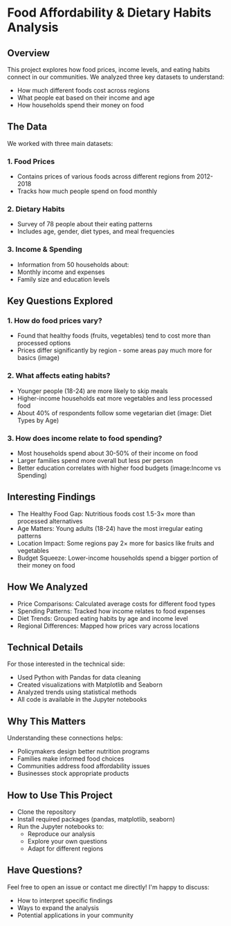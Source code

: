 # Food Affordability & Dietary Habits Analysis
## Overview
This project explores how food prices, income levels, and eating habits connect in our communities. We analyzed three key datasets to understand:
- How much different foods cost across regions
- What people eat based on their income and age
- How households spend their money on food
## The Data
We worked with three main datasets:
### 1. Food Prices 
- Contains prices of various foods across different regions from 2012-2018
- Tracks how much people spend on food monthly
### 2. Dietary Habits 
- Survey of 78 people about their eating patterns
- Includes age, gender, diet types, and meal frequencies
### 3. Income & Spending 
- Information from 50 households about:
- Monthly income and expenses
- Family size and education levels
## Key Questions Explored
### 1. How do food prices vary?
- Found that healthy foods (fruits, vegetables) tend to cost more than processed options
- Prices differ significantly by region - some areas pay much more for basics
(image)
### 2. What affects eating habits?
- Younger people (18-24) are more likely to skip meals
- Higher-income households eat more vegetables and less processed food
- About 40% of respondents follow some vegetarian diet
(image: Diet Types by Age)
### 3. How does income relate to food spending?
- Most households spend about 30-50% of their income on food
- Larger families spend more overall but less per person
- Better education correlates with higher food budgets
 (image:Income vs Spending)
## Interesting Findings
* The Healthy Food Gap: Nutritious foods cost 1.5-3× more than processed alternatives
* Age Matters: Young adults (18-24) have the most irregular eating patterns
* Location Impact: Some regions pay 2× more for basics like fruits and vegetables
* Budget Squeeze: Lower-income households spend a bigger portion of their money on food
## How We Analyzed
* Price Comparisons: Calculated average costs for different food types
* Spending Patterns: Tracked how income relates to food expenses
* Diet Trends: Grouped eating habits by age and income level
* Regional Differences: Mapped how prices vary across locations
## Technical Details
For those interested in the technical side:
- Used Python with Pandas for data cleaning
- Created visualizations with Matplotlib and Seaborn
- Analyzed trends using statistical methods
- All code is available in the Jupyter notebooks
## Why This Matters
Understanding these connections helps:
- Policymakers design better nutrition programs
- Families make informed food choices
- Communities address food affordability issues
- Businesses stock appropriate products
## How to Use This Project
- Clone the repository
- Install required packages (pandas, matplotlib, seaborn)
- Run the Jupyter notebooks to:
  * Reproduce our analysis
  * Explore your own questions
  * Adapt for different regions
## Have Questions?
Feel free to open an issue or contact me directly! I'm happy to discuss:
- How to interpret specific findings
- Ways to expand the analysis
- Potential applications in your community
